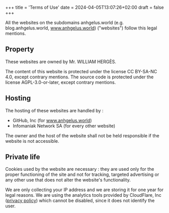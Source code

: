 +++
title = 'Terms of Use'
date = 2024-04-05T13:07:26+02:00
draft = false 
+++

All the websites on the subdomains anhgelus.world (e.g. blog.anhgelus.world, www.anhgelus.world) ("websites") follow this legal mentions.

## Property

These websites are owned by Mr. WILLIAM HERGÈS.

The content of this website is protected under the license CC BY-SA-NC 4.0, except contrary mentions.
The source code is protected under the license AGPL-3.0-or-later, except contrary mentions.

## Hosting

The hosting of these websites are handled by :
- GitHub, Inc (for www.anhgelus.world)
- Infomaniak Network SA (for every other website)

The owner and the host of the website shall not be held responsible if the website is not accessible.

## Private life

Cookies used by the website are necessary : they are used only for the proper functioning of the site and not for tracking, targeted advertising or any other use that does not alter the website's functionality.

We are only collecting your IP address and we are storing it for one year for legal reasons.
We are using the analytics tools provided by CloudFlare, Inc ([privacy policy](https://www.cloudflare.com/en-en/privacypolicy/)) which cannot be disabled, since it does not identify the user.


